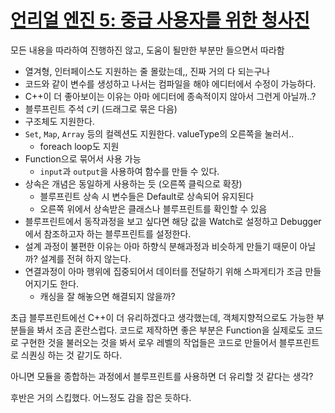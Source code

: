 # [언리얼 엔진 5: 중급 사용자를 위한 청사진](https://www.youtube.com/watch?v=cFm4tZqgYvQ)

모든 내용을 따라하여 진행하진 않고, 도움이 될만한 부분만 들으면서 따라함

- 열겨형, 인터페이스도 지원하는 줄 몰랐는데,, 진짜 거의 다 되는구나
- 코드와 같이 변수를 생성하고 나서는 컴파일을 해야 에디터에서 수정이 가능하다.
- C++이 더 좋아보이는 이유는 아마 에디터에 종속적이지 않아서 그런게 아닐까..?
- 블루프린트 주석 `C`키 (드래그로 묶은 다음)
- 구조체도 지원한다.
- `Set`, `Map`, `Array` 등의 컬렉션도 지원한다. valueType의 오른쪽을 눌러서..
  - foreach loop도 지원
- Function으로 묶어서 사용 가능
  - `input`과 `output`을 사용하여 함수를 만들 수 있다.
- 상속은 개념은 동일하게 사용하는 듯 (오른쪽 클릭으로 확장)
  - 블루프린트 상속 시 변수들은 Default로 상속되어 유지된다
  - 오른쪽 위에서 상속받은 클래스나 블루프린트를 확인할 수 있음
- 블루프린트에서 동작과정을 보고 싶다면 해당 값을 Watch로 설정하고 Debugger에서 참조하고자 하는 블루프린트를 설정한다.
- 설계 과정이 불편한 이유는 아마 하향식 분해과정과 비슷하게 만들기 때문이 아닐까? 설계를 전혀 하지 않는다.
- 연결과정이 아마 행위에 집중되어서 데이터를 전달하기 위해 스파게티가 조금 만들어지기도 한다.
  - 캐싱을 잘 해놓으면 해결되지 않을까?
  
초급 블루프린트에선 C++이 더 유리하겠다고 생각했는데, 객체지향적으로도 가능한 부분들을 봐서 조금 혼란스럽다. 코드로 제작하면 좋은 부분은 Function을 실제로도 코드로 구현한 것을 불러오는 것을 봐서 로우 레벨의 작업들은 코드로 만들어서 블루프린트로 싀퀀싱 하는 것 같기도 하다.

아니면 모듈을 종합하는 과정에서 블루프린트를 사용하면 더 유리할 것 같다는 생각?

후반은 거의 스킵했다. 어느정도 감을 잡은 듯하다.
